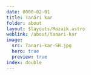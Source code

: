```yaml
---
date: 0000-02-01
title: Tanári kar
folder: about
layout: $layouts/Mozaik.astro
weblink: /about/tanari-kar
image:
  src: Tanari-kar-SH.jpg
  hero: true
  preview: true
index: double
---
```

